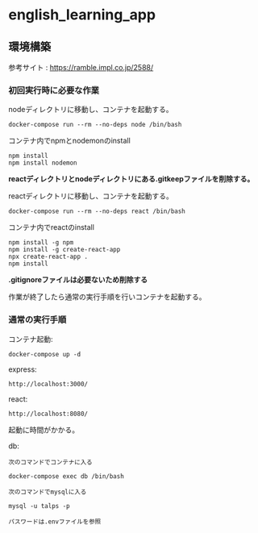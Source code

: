 # english_learning_app

## 環境構築

参考サイト : https://ramble.impl.co.jp/2588/

### 初回実行時に必要な作業

nodeディレクトリに移動し、コンテナを起動する。

    docker-compose run --rm --no-deps node /bin/bash

コンテナ内でnpmとnodemonのinstall

    npm install
    npm install nodemon

__reactディレクトリとnodeディレクトリにある.gitkeepファイルを削除する。__

reactディレクトリに移動し、コンテナを起動する。

    docker-compose run --rm --no-deps react /bin/bash

コンテナ内でreactのinstall

    npm install -g npm
    npm install -g create-react-app
    npx create-react-app .
    npm install

__.gitignoreファイルは必要ないため削除する__

作業が終了したら通常の実行手順を行いコンテナを起動する。

### 通常の実行手順

コンテナ起動: 

    docker-compose up -d

express:

    http://localhost:3000/

react:

    http://localhost:8080/

起動に時間がかかる。

db:

    次のコマンドでコンテナに入る

    docker-compose exec db /bin/bash

    次のコマンドでmysqlに入る

    mysql -u talps -p

    パスワードは.envファイルを参照
